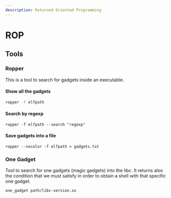 ```yaml
---
description: Returned Oriented Programming
---
```


# ROP

## Tools

### Ropper

This is a tool to search for gadgets inside an executable.&#x20;

#### Show all the gadgets

```bash
ropper -f elfpath
```

#### Search by regexp

```
ropper -f elfpath --search "regexp"
```

#### Save gadgets into a file

```
ropper --nocolor -f elfpath > gadgets.txt
```

### One Gadget

Tool to search for one gadgets (magic gadgets) into the libc. It returns also the condition that we must satisfy in order to obtain a shell with that specific one gadget.&#x20;

```
one_gadget path/libc-version.so
```
